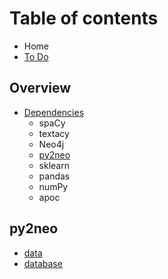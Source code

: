 # Table of contents

* Home
* [To Do](to-do.md)

## Overview

* [Dependencies](overview/dependencies/README.md)
  * spaCy
  * textacy
  * Neo4j
  * [py2neo](overview/dependencies/py2neo.md)
  * sklearn
  * pandas
  * numPy
  * apoc

## py2neo

* [data](py2neo/classes.md)
* [database](py2neo/database-1.md)


